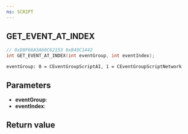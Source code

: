 ```yaml
---
ns: SCRIPT
---
```

## GET_EVENT_AT_INDEX

```c
// 0xD8F66A3A60C62153 0xB49C1442
int GET_EVENT_AT_INDEX(int eventGroup, int eventIndex);
```

```
eventGroup: 0 = CEventGroupScriptAI, 1 = CEventGroupScriptNetwork  
```

## Parameters
* **eventGroup**: 
* **eventIndex**: 

## Return value

